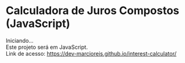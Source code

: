 # Calculadora de Juros Compostos (JavaScript)
Iniciando...<br>
Este projeto será em JavaScript.<br>
Link de acesso: https://dev-marcioreis.github.io/interest-calculator/
